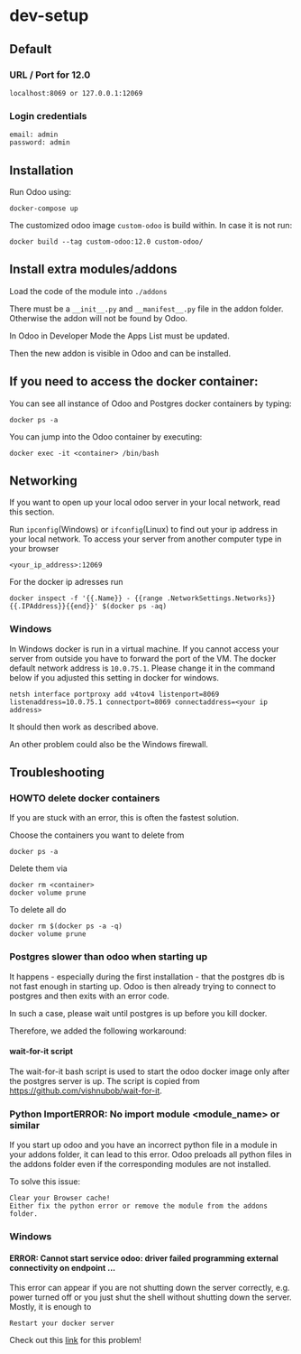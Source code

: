 # dev-setup

## Default

### URL / Port for 12.0
    
    localhost:8069 or 127.0.0.1:12069
    
### Login credentials

    email: admin
    password: admin

## Installation

Run Odoo using:

    docker-compose up

The customized odoo image `custom-odoo` is build within. In case it is not run:

    docker build --tag custom-odoo:12.0 custom-odoo/

## Install extra modules/addons

Load the code of the module into `./addons`

There must be a `__init__.py` and `__manifest__.py` file in the addon folder. Otherwise the addon will not be found by Odoo.

In Odoo in Developer Mode the Apps List must be updated. 

Then the new addon is visible in Odoo and can be installed.

## If you need to access the docker container:

You can see all instance of Odoo and Postgres docker containers by typing:

    docker ps -a

You can jump into the Odoo container by executing:

    docker exec -it <container> /bin/bash
    
## Networking

If you want to open up your local odoo server in your local network, read this section.

Run `ipconfig`(Windows) or `ifconfig`(Linux) to find out your ip address in your local network. To access your server from another computer type in your browser

    <your_ip_address>:12069

For the docker ip adresses run

    docker inspect -f '{{.Name}} - {{range .NetworkSettings.Networks}}{{.IPAddress}}{{end}}' $(docker ps -aq)
    
### Windows

In Windows docker is run in a virtual machine. If you cannot access your server from outside you have to forward the port of the VM. The docker default network address is `10.0.75.1`. Please change it in the command below if you adjusted this setting in docker for windows.

    netsh interface portproxy add v4tov4 listenport=8069 listenaddress=10.0.75.1 connectport=8069 connectaddress=<your ip address>

It should then work as described above.

An other problem could also be the Windows firewall.
    
## Troubleshooting

### HOWTO delete docker containers

If you are stuck with an error, this is often the fastest solution.

Choose the containers you want to delete from 

    docker ps -a

Delete them via 

    docker rm <container>
    docker volume prune

To delete all do 

    docker rm $(docker ps -a -q)	
    docker volume prune

### Postgres slower than odoo when starting up

It happens - especially during the first installation - that the postgres db is not fast enough in starting up. Odoo is then already trying to connect to postgres and then exits with an error code.

In such a case, please wait until postgres is up before you kill docker.

Therefore, we added the following workaround:

#### wait-for-it script

The wait-for-it bash script is used to start the odoo docker image only after the postgres server is up. The script is copied from https://github.com/vishnubob/wait-for-it.

### Python ImportERROR: No import module <module_name> or similar

If you start up odoo and you have an incorrect python file in a module in your addons folder, it can lead to this error. Odoo preloads all python files in the addons folder even if the corresponding modules are not installed.

To solve this issue:

    Clear your Browser cache!
    Either fix the python error or remove the module from the addons folder.

### Windows

#### ERROR: Cannot start service odoo: driver failed programming external connectivity on endpoint ...

This error can appear if you are not shutting down the server correctly, e.g. power turned off or you just shut the shell without shutting down the server.
Mostly, it is enough to 

    Restart your docker server
    
Check out this [link](https://github.com/docker/for-win/issues/1038) for this problem!

